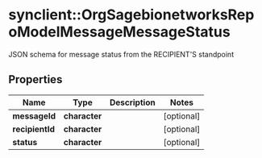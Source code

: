 # synclient::OrgSagebionetworksRepoModelMessageMessageStatus

JSON schema for message status from the RECIPIENT'S standpoint

## Properties
Name | Type | Description | Notes
------------ | ------------- | ------------- | -------------
**messageId** | **character** |  | [optional] 
**recipientId** | **character** |  | [optional] 
**status** | **character** |  | [optional] 


